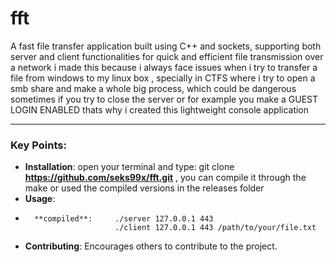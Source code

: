 # fft
A fast file transfer application built using C++ and sockets, supporting both server and client functionalities for quick and efficient file transmission over a network 
i made this because i always face issues when i try to transfer a file from windows to my linux box , specially in CTFS where i try to open a smb share and make a whole big process,
which could be dangerous sometimes if you try to close the server or for example you make a GUEST LOGIN ENABLED thats why i created this lightweight console application








---

### Key Points:

- **Installation**: open your terminal and type: git clone **https://github.com/seks99x/fft.git** , you can compile it through the make or used the compiled versions in the releases folder
- **Usage**:
-       **compiled**:     ./server 127.0.0.1 443
                          ./client 127.0.0.1 443 /path/to/your/file.txt

- **Contributing**: Encourages others to contribute to the project.

